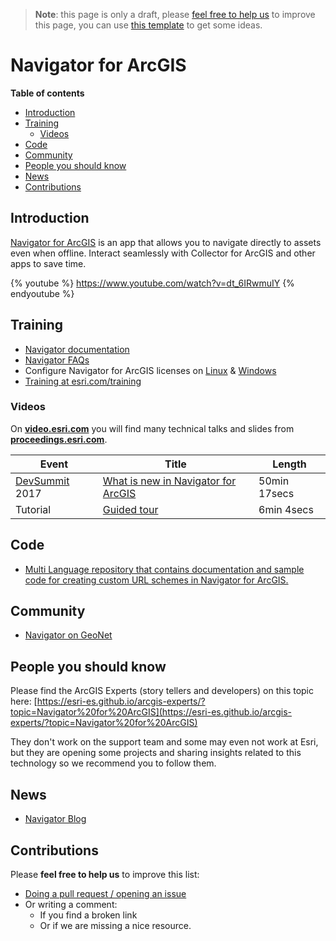 > **Note**: this page is only a draft, please [feel free to help us](#contributions) to improve this page, you can use [this template](https://github.com/esri-es/awesome-arcgis/blob/master/RESOURCE_PAGE_TEMPLATE.md) to get some ideas.

# Navigator for ArcGIS

<!-- START doctoc generated TOC please keep comment here to allow auto update -->
<!-- DON'T EDIT THIS SECTION, INSTEAD RE-RUN doctoc TO UPDATE -->
**Table of contents**

- [Introduction](#introduction)
- [Training](#training)
  - [Videos](#videos)
- [Code](#code)
- [Community](#community)
- [People you should know](#people-you-should-know)
- [News](#news)
- [Contributions](#contributions)

<!-- END doctoc generated TOC please keep comment here to allow auto update -->

## Introduction

[Navigator for ArcGIS](http://www.esri.com/products/navigator) is an app that allows you to navigate directly to assets even when offline. Interact seamlessly with Collector for ArcGIS and other apps to save time.

{% youtube %} https://www.youtube.com/watch?v=dt_6IRwmuIY {% endyoutube %}

## Training

* [Navigator documentation](http://doc.arcgis.com/en/navigator/)
* [Navigator FAQs](http://doc.arcgis.com/en/navigator/iphone/navigate/faqs.htm)
* Configure Navigator for ArcGIS licenses on [Linux](http://enterprise.arcgis.com/en/portal/latest/administer/linux/configure-navigator-for-arcgis-licenses.htm) & [Windows](http://enterprise.arcgis.com/en/portal/latest/administer/windows/configure-navigator-for-arcgis-licenses.htm)
* [Training at esri.com/training](http://www.esri.com/training/Bookmark/Bkk9_4sSb)

### Videos

On [**video.esri.com**](http://www.esri.com/videos/search?q=navigator#?sortby=recent&channels=esri,ArcGIS,Industries,ArcGIS,esri) you will find many technical talks and slides from [**proceedings.esri.com**](https://www.google.es/webhp?ie=UTF-8#q=site%3Aproceedings.esri.com%20navigator).

|Event|Title|Length|
|---|---|---|
|[DevSummit](http://www.esri.com/events/devsummit) 2017|[What is new in Navigator for ArcGIS](https://www.youtube.com/watch?v=oeEsy1UvcfM)|50min 17secs
|Tutorial|[Guided tour](http://video.arcgis.com/iframe/4633/000000/width/960/1)|6min 4secs

## Code

* [Multi Language repository that contains documentation and sample code for creating custom URL schemes in Navigator for ArcGIS.](https://github.com/Esri/navigator-integration)

## Community

* [Navigator on GeoNet](https://community.esri.com/groups/navigator)

## People you should know
Please find the ArcGIS Experts (story tellers and developers) on this topic here: [https://esri-es.github.io/arcgis-experts/?topic=Navigator%20for%20ArcGIS](https://esri-es.github.io/arcgis-experts/?topic=Navigator%20for%20ArcGIS)

They don't work on the support team and some may even not work at Esri,
but they are opening some projects and sharing insights related to this
technology so we recommend you to follow them.

## News

* [Navigator Blog](https://blogs.esri.com/esri/arcgis/tag/navigator/)

## Contributions
Please **feel free to help us** to improve this list:

* [Doing a pull request / opening an issue](https://github.com/hhkaos/awesome-arcgis#contributions)
* Or writing a comment:
  * If you find a broken link
  * Or if we are missing a nice resource.
